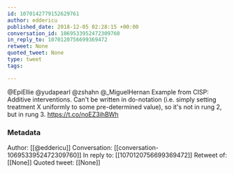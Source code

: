 ```yaml
---
id: 1070142779152629761
author: eddericu
published_date: 2018-12-05 02:28:15 +00:00
conversation_id: 1069533952472309760
in_reply_to: 1070120756699369472
retweet: None
quoted_tweet: None
type: tweet
tags:

---
```


@EpiEllie @yudapearl @zshahn @_MiguelHernan Example from CISP: Additive interventions. Can't be written in do-notation (i.e. simply setting treatment X uniformly to some pre-determined value), so it's not in rung 2, but in rung 3. https://t.co/noEZ3ihBWh

### Metadata

Author: [[@eddericu]]
Conversation: [[conversation-1069533952472309760]]
In reply to: [[1070120756699369472]]
Retweet of: [[None]]
Quoted tweet: [[None]]
